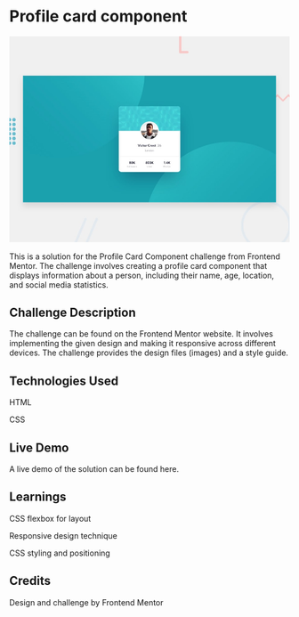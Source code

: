 # Profile card component

![Design preview for the Profile card component coding challenge](./design/desktop-preview.jpg)

This is a solution for the Profile Card Component challenge from Frontend Mentor. The challenge involves creating a profile card component that displays information about a person, including their name, age, location, and social media statistics.

## Challenge Description
The challenge can be found on the Frontend Mentor website. It involves implementing the given design and making it responsive across different devices. The challenge provides the design files (images) and a style guide.

## Technologies Used
HTML

CSS

## Live Demo
A live demo of the solution can be found here.

## Learnings
CSS flexbox for layout

Responsive design technique

CSS styling and positioning

## Credits
Design and challenge by Frontend Mentor


